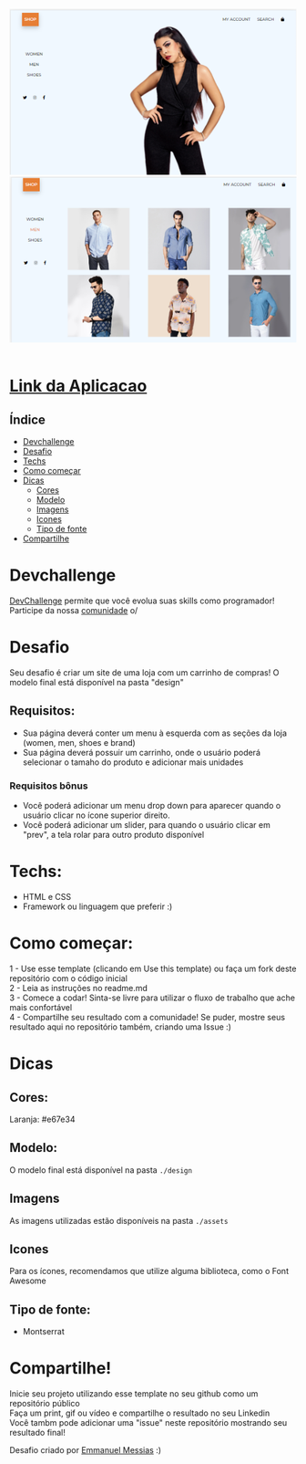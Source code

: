 <br />
  <p align="center">
    <img src="design\landpage.png">
    <img src="design\landpage2.png">
       <br />
    <br />
  </p>
</p>

# <a href="https://jrm1992-shop.netlify.app">Link da Aplicacao</a>

## Índice

- [Devchallenge](#devchallenge)
- [Desafio](#desafio)
- [Techs](#techs)
- [Como começar](#como-começar)
- [Dicas](#dicas)
  - [Cores](#cores)
  - [Modelo](#modelo)
  - [Imagens](#imagens)
  - [Icones](#icones)
  - [Tipo de fonte](#tipo-de-fonte)
- [Compartilhe](#compartilhe)

# Devchallenge

<a href="https://devchallenge.now.sh/"> DevChallenge</a> permite que você evolua suas skills como programador! Participe da nossa <a href="https://discord.gg/yvYXhGj">comunidade</a> o/

# Desafio

Seu desafio é criar um site de uma loja com um carrinho de compras! O modelo final está disponível na pasta "design"

## Requisitos:

- Sua página deverá conter um menu à esquerda com as seções da loja (women, men, shoes e brand)<br>
- Sua página deverá possuir um carrinho, onde o usuário poderá selecionar o tamaho do produto e adicionar mais unidades<br>

### Requisitos bônus

- Você poderá adicionar um menu drop down para aparecer quando o usuário clicar no ícone superior direito.
- Você poderá adicionar um slider, para quando o usuário clicar em "prev", a tela rolar para outro produto disponível

# Techs:

- HTML e CSS
- Framework ou linguagem que preferir :)

# Como começar:

1 - Use esse template (clicando em Use this template) ou faça um fork deste repositório com o código inicial<br>
2 - Leia as instruções no readme.md<br>
3 - Comece a codar! Sinta-se livre para utilizar o fluxo de trabalho que ache mais confortável<br>
4 - Compartilhe seu resultado com a comunidade! Se puder, mostre seus resultado aqui no repositório também, criando uma Issue :)<br>

# Dicas

## Cores:

Laranja: #e67e34

## Modelo:

O modelo final está disponível na pasta `./design`

## Imagens

As imagens utilizadas estão disponíveis na pasta `./assets`

## Icones

Para os ícones, recomendamos que utilize alguma biblioteca, como o Font Awesome

## Tipo de fonte:

- Montserrat

# Compartilhe!

Inicie seu projeto utilizando esse template no seu github como um repositório público<br>
Faça um print, gif ou vídeo e compartilhe o resultado no seu Linkedin<br>
Você tambm pode adicionar uma "issue" neste repositório mostrando seu resultado final!

Desafio criado por <a href="https://www.linkedin.com/in/emmanuel-messias-535621127/">Emmanuel Messias</a> :)
